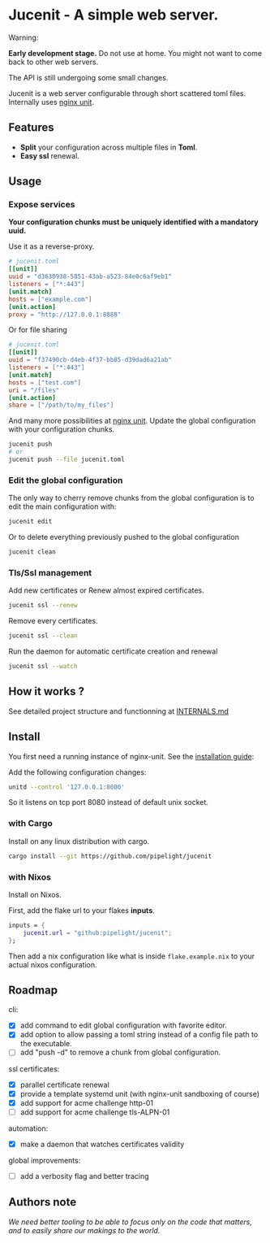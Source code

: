# Jucenit - A simple web server.

Warning:

**Early development stage.**
Do not use at home.
You might not want to come back to other web servers.

The API is still undergoing some small changes.

Jucenit is a web server configurable through short scattered toml files.
Internally uses [nginx unit](https://github.com/nginx/unit).

## Features

- **Split** your configuration across multiple files in **Toml**.
- **Easy ssl** renewal.

## Usage

### Expose services

**Your configuration chunks must be uniquely identified with a mandatory uuid.**

Use it as a reverse-proxy.

```toml
# jucenit.toml
[[unit]]
uuid = "d3630938-5851-43ab-a523-84e0c6af9eb1"
listeners = ["*:443"]
[unit.match]
hosts = ["example.com"]
[unit.action]
proxy = "http://127.0.0.1:8888"
```

Or for file sharing

```toml
# jucenit.toml
[[unit]]
uuid = "f37490cb-d4eb-4f37-bb85-d39dad6a21ab"
listeners = ["*:443"]
[unit.match]
hosts = ["test.com"]
uri = "/files"
[unit.action]
share = ["/path/to/my_files"]
```

And many more possibilities at [nginx unit](https://github.com/nginx/unit).
Update the global configuration with your configuration chunks.

```sh
jucenit push
# or
jucenit push --file jucenit.toml
```

### Edit the global configuration

The only way to cherry remove chunks from the global configuration
is to edit the main configuration with:

```sh
jucenit edit
```

Or to delete everything previously pushed to the global configuration

```sh
jucenit clean
```

### Tls/Ssl management

Add new certificates or Renew almost expired certificates.

```sh
jucenit ssl --renew
```

Remove every certificates.

```sh
jucenit ssl --clean
```

Run the daemon for automatic certificate creation and renewal

```sh
jucenit ssl --watch
```

## How it works ?

See detailed project structure and functionning at [INTERNALS.md](https://github.com/pipelight/jucenit/INTERNALS.md)

## Install

You first need a running instance of nginx-unit.
See the [installation guide](https://unit.nginx.org/installation/):

Add the following configuration changes:

```sh
unitd --control '127.0.0.1:8080'
```

So it listens on tcp port 8080 instead of default unix socket.

### with Cargo

Install on any linux distribution with cargo.

```sh
cargo install --git https://github.com/pipelight/jucenit
```

### with Nixos

Install on Nixos.

First, add the flake url to your flakes **inputs**.

```nix
inputs = {
    jucenit.url = "github:pipelight/jucenit";
};
```

Then add a nix configuration like what is inside `flake.example.nix`
to your actual nixos configuration.

## Roadmap

cli:

- [x] add command to edit global configuration with favorite editor.
- [x] add option to allow passing a toml string instead of a config file path to the executable.
- [ ] add "push -d" to remove a chunk from global configuration.

ssl certificates:

- [x] parallel certificate renewal
- [x] provide a template systemd unit (with nginx-unit sandboxing of course)
- [x] add support for acme challenge http-01
- [ ] add support for acme challenge tls-ALPN-01

automation:

- [x] make a daemon that watches certificates validity

global improvements:

- [ ] add a verbosity flag and better tracing

## Authors note

_We need better tooling
to be able to focus only on the code that matters,
and to easily share our makings to the world._
